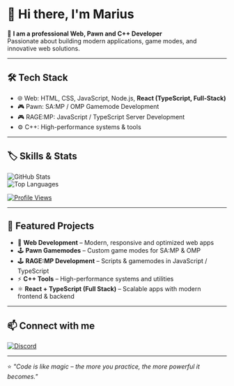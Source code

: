 # 👋 Hi there, I'm **Marius**

🚀 **I am a professional Web, Pawn and C++ Developer**  
Passionate about building modern applications, game modes, and innovative web solutions.  

---

## 🛠️ Tech Stack
- 🌐 Web: HTML, CSS, JavaScript, Node.js, **React (TypeScript, Full-Stack)**  
- 🎮 Pawn: SA:MP / OMP Gamemode Development  
- 🎮 RAGE:MP: JavaScript / TypeScript Server Development  
- ⚙️ C++: High-performance systems & tools  

---

## 🏷️ Skills & Stats

![GitHub Stats](https://github-readme-stats.vercel.app/api?username=mar1usdev&show_icons=true&theme=radical)  
![Top Languages](https://github-readme-stats.vercel.app/api/top-langs/?username=mar1usdev&layout=compact&theme=radical)  

[![Profile Views](https://komarev.com/ghpvc/?username=mar1usdev&label=Profile%20views&color=0e75b6&style=flat)](https://github.com/mar1usdev)

---

## 🌟 Featured Projects
- 🎯 **Web Development** – Modern, responsive and optimized web apps  
- 🕹️ **Pawn Gamemodes** – Custom game modes for SA:MP & OMP  
- 🕹️ **RAGE:MP Development** – Scripts & gamemodes in JavaScript / TypeScript  
- ⚡ **C++ Tools** – High-performance systems and utilities  
- ⚛️ **React + TypeScript (Full Stack)** – Scalable apps with modern frontend & backend  

---

## 📫 Connect with me
[![Discord](https://img.shields.io/badge/Discord-%237289DA.svg?&style=for-the-badge&logo=discord&logoColor=white)](https://discord.gg/5WKMVtraRJ)  

---

⭐ *"Code is like magic – the more you practice, the more powerful it becomes."*  
